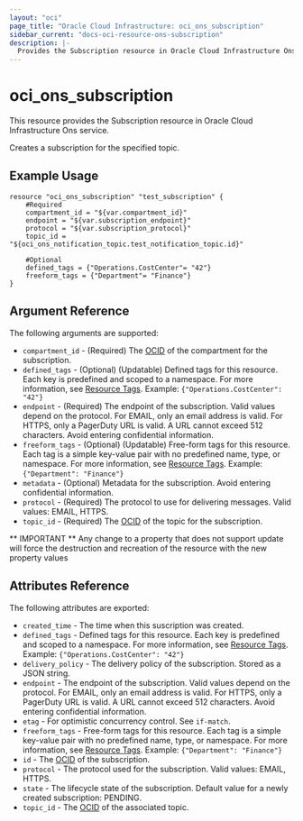 ```yaml
---
layout: "oci"
page_title: "Oracle Cloud Infrastructure: oci_ons_subscription"
sidebar_current: "docs-oci-resource-ons-subscription"
description: |-
  Provides the Subscription resource in Oracle Cloud Infrastructure Ons service
---
```


# oci_ons_subscription
This resource provides the Subscription resource in Oracle Cloud Infrastructure Ons service.

Creates a subscription for the specified topic. 


## Example Usage

```hcl
resource "oci_ons_subscription" "test_subscription" {
	#Required
	compartment_id = "${var.compartment_id}"
	endpoint = "${var.subscription_endpoint}"
	protocol = "${var.subscription_protocol}"
	topic_id = "${oci_ons_notification_topic.test_notification_topic.id}"

	#Optional
	defined_tags = {"Operations.CostCenter"= "42"}
	freeform_tags = {"Department"= "Finance"}
}
```

## Argument Reference

The following arguments are supported:

* `compartment_id` - (Required) The [OCID](https://docs.cloud.oracle.com/iaas/Content/General/Concepts/identifiers.htm) of the compartment for the subscription. 
* `defined_tags` - (Optional) (Updatable) Defined tags for this resource. Each key is predefined and scoped to a namespace. For more information, see [Resource Tags](https://docs.cloud.oracle.com/iaas/Content/General/Concepts/resourcetags.htm).  Example: `{"Operations.CostCenter": "42"}` 
* `endpoint` - (Required) The endpoint of the subscription. Valid values depend on the protocol.  For EMAIL, only an email address is valid. For HTTPS, only a PagerDuty URL is valid. A URL cannot exceed 512 characters. Avoid entering confidential information. 
* `freeform_tags` - (Optional) (Updatable) Free-form tags for this resource. Each tag is a simple key-value pair with no predefined name, type, or namespace. For more information, see [Resource Tags](https://docs.cloud.oracle.com/iaas/Content/General/Concepts/resourcetags.htm).  Example: `{"Department": "Finance"}` 
* `metadata` - (Optional) Metadata for the subscription. Avoid entering confidential information.
* `protocol` - (Required) The protocol to use for delivering messages. Valid values: EMAIL, HTTPS. 
* `topic_id` - (Required) The [OCID](https://docs.cloud.oracle.com/iaas/Content/General/Concepts/identifiers.htm) of the topic for the subscription. 


** IMPORTANT **
Any change to a property that does not support update will force the destruction and recreation of the resource with the new property values

## Attributes Reference

The following attributes are exported:

* `created_time` - The time when this suscription was created.
* `defined_tags` - Defined tags for this resource. Each key is predefined and scoped to a namespace. For more information, see [Resource Tags](https://docs.cloud.oracle.com/iaas/Content/General/Concepts/resourcetags.htm).  Example: `{"Operations.CostCenter": "42"}` 
* `delivery_policy` - The delivery policy of the subscription. Stored as a JSON string.
* `endpoint` - The endpoint of the subscription. Valid values depend on the protocol.  For EMAIL, only an email address is valid. For HTTPS, only a PagerDuty URL is valid. A URL cannot exceed 512 characters. Avoid entering confidential information. 
* `etag` - For optimistic concurrency control. See `if-match`. 
* `freeform_tags` - Free-form tags for this resource. Each tag is a simple key-value pair with no predefined name, type, or namespace. For more information, see [Resource Tags](https://docs.cloud.oracle.com/iaas/Content/General/Concepts/resourcetags.htm).  Example: `{"Department": "Finance"}` 
* `id` - The [OCID](https://docs.cloud.oracle.com/iaas/Content/General/Concepts/identifiers.htm) of the subscription. 
* `protocol` - The protocol used for the subscription. Valid values: EMAIL, HTTPS. 
* `state` - The lifecycle state of the subscription. Default value for a newly created subscription: PENDING. 
* `topic_id` - The [OCID](https://docs.cloud.oracle.com/iaas/Content/General/Concepts/identifiers.htm) of the associated topic. 

